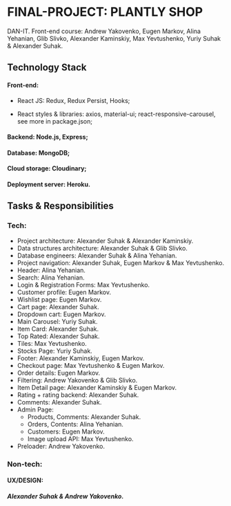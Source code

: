 #  FINAL-PROJECT: PLANTLY SHOP

  DAN-IT. Front-end course: Andrew Yakovenko, Eugen Markov, Alina Yehanian, Glib Slivko, Alexander Kaminskiy, Max Yevtushenko, Yuriy Suhak & Alexander Suhak. 

## Technology Stack
#### Front-end:

- React JS: Redux, Redux Persist, Hooks;

- React styles & libraries: axios, material-ui; react-responsive-carousel, see more in package.json;

#### Backend: Node.js, Express;
#### Database: MongoDB;
#### Cloud storage: Cloudinary;
#### Deployment server: Heroku.

## Tasks & Responsibilities
### Tech:
- Project architecture: Alexander Suhak & Alexander Kaminskiy.
- Data structures architecture: Alexander Suhak & Glib Slivko. 
- Database engineers: Alexander Suhak & Alina Yehanian.
- Project navigation: Alexander Suhak, Eugen Markov & Max Yevtushenko. 
- Header: Alina Yehanian.
- Search: Alina Yehanian.
- Login & Registration Forms: Max Yevtushenko.
- Customer profile: Eugen Markov.
- Wishlist page: Eugen Markov.
- Cart page: Alexander Suhak.
- Dropdown cart: Eugen Markov.
- Main Carousel: Yuriy Suhak.
- Item Card: Alexander Suhak.
- Top Rated: Alexander Suhak.
- Tiles: Max Yevtushenko.
- Stocks Page: Yuriy Suhak.
- Footer: Alexander Kaminskiy, Eugen Markov.
- Checkout page: Max Yevtushenko & Eugen Markov.
- Order details: Eugen Markov.
- Filtering: Andrew Yakovenko & Glib Slivko.
- Item Detail page: Alexander Kaminskiy & Eugen Markov.
- Rating + rating backend: Alexander Suhak.
- Comments: Alexander Suhak.
- Admin Page:
  - Products, Comments: Alexander Suhak.
  - Orders, Contents: Alina Yehanian.
  - Customers: Eugen Markov.
  - Image upload API: Max Yevtushenko.
- Preloader: Andrew Yakovenko.

### Non-tech:
#### UX/DESIGN:
##### Alexander Suhak & Andrew Yakovenko.

